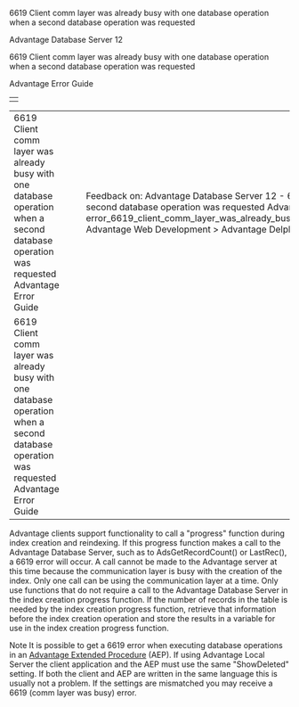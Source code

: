 6619 Client comm layer was already busy with one database operation when a second database operation was requested




Advantage Database Server 12  

6619 Client comm layer was already busy with one database operation when a second database operation was requested

Advantage Error Guide

|  |
| --- |
|  |

|  |  |  |  |  |
| --- | --- | --- | --- | --- |
| 6619 Client comm layer was already busy with one database operation when a second database operation was requested  Advantage Error Guide |  |  | Feedback on: Advantage Database Server 12 - 6619 Client comm layer was already busy with one database operation when a second database operation was requested Advantage Error Guide error\_6619\_client\_comm\_layer\_was\_already\_busy\_with\_one\_database\_operation\_when\_a\_second\_database\_operation\_was\_requested Advantage Web Development > Advantage Delphi OData Client > Delphi OData Components > TODataSet / Dear Support Staff, |  |
| 6619 Client comm layer was already busy with one database operation when a second database operation was requested  Advantage Error Guide |  |  |  |  |

Advantage clients support functionality to call a "progress" function during index creation and reindexing. If this progress function makes a call to the Advantage Database Server, such as to AdsGetRecordCount() or LastRec(), a 6619 error will occur. A call cannot be made to the Advantage server at this time because the communication layer is busy with the creation of the index. Only one call can be using the communication layer at a time. Only use functions that do not require a call to the Advantage Database Server in the index creation progress function. If the number of records in the table is needed by the index creation progress function, retrieve that information before the index creation operation and store the results in a variable for use in the index creation progress function.

Note It is possible to get a 6619 error when executing database operations in an [Advantage Extended Procedure](master_advantage_extended_procedures.htm) (AEP). If using Advantage Local Server the client application and the AEP must use the same "ShowDeleted" setting. If both the client and AEP are written in the same language this is usually not a problem. If the settings are mismatched you may receive a 6619 (comm layer was busy) error.